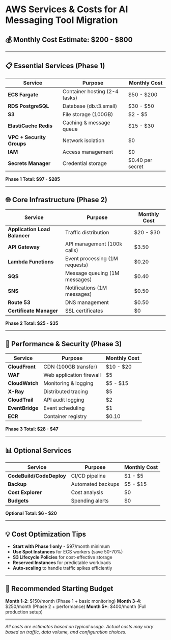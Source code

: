 # AWS Services & Costs for AI Messaging Tool Migration

## 💰 **Monthly Cost Estimate: $200 - $800**

---

## 📋 **Essential Services (Phase 1)**

| Service | Purpose | Monthly Cost |
|---------|---------|--------------|
| **ECS Fargate** | Container hosting (2-4 tasks) | $50 - $200 |
| **RDS PostgreSQL** | Database (db.t3.small) | $30 - $50 |
| **S3** | File storage (100GB) | $2 - $5 |
| **ElastiCache Redis** | Caching & message queue | $15 - $30 |
| **VPC + Security Groups** | Network isolation | $0 |
| **IAM** | Access management | $0 |
| **Secrets Manager** | Credential storage | $0.40 per secret |

**Phase 1 Total: $97 - $285**

---

## 🌐 **Core Infrastructure (Phase 2)**

| Service | Purpose | Monthly Cost |
|---------|---------|--------------|
| **Application Load Balancer** | Traffic distribution | $20 - $30 |
| **API Gateway** | API management (100k calls) | $3.50 |
| **Lambda Functions** | Event processing (1M requests) | $0.20 |
| **SQS** | Message queuing (1M messages) | $0.40 |
| **SNS** | Notifications (1M messages) | $0.50 |
| **Route 53** | DNS management | $0.50 |
| **Certificate Manager** | SSL certificates | $0 |

**Phase 2 Total: $25 - $35**

---

## 🚀 **Performance & Security (Phase 3)**

| Service | Purpose | Monthly Cost |
|---------|---------|--------------|
| **CloudFront** | CDN (100GB transfer) | $10 - $20 |
| **WAF** | Web application firewall | $5 |
| **CloudWatch** | Monitoring & logging | $5 - $15 |
| **X-Ray** | Distributed tracing | $5 |
| **CloudTrail** | API audit logging | $2 |
| **EventBridge** | Event scheduling | $1 |
| **ECR** | Container registry | $0.10 |

**Phase 3 Total: $28 - $47**

---

## 📊 **Optional Services**

| Service | Purpose | Monthly Cost |
|---------|---------|--------------|
| **CodeBuild/CodeDeploy** | CI/CD pipeline | $1 - $5 |
| **Backup** | Automated backups | $5 - $15 |
| **Cost Explorer** | Cost analysis | $0 |
| **Budgets** | Spending alerts | $0 |

**Optional Total: $6 - $20**

---

## 💡 **Cost Optimization Tips**

- **Start with Phase 1 only** - $97/month minimum
- **Use Spot Instances** for ECS workers (save 50-70%)
- **S3 Lifecycle Policies** for cost-effective storage
- **Reserved Instances** for predictable workloads
- **Auto-scaling** to handle traffic spikes efficiently

---

## 🎯 **Recommended Starting Budget**

**Month 1-2**: $150/month (Phase 1 + basic monitoring)
**Month 3-4**: $250/month (Phase 2 + performance)
**Month 5+**: $400/month (Full production setup)

---

*All costs are estimates based on typical usage. Actual costs may vary based on traffic, data volume, and configuration choices.*
